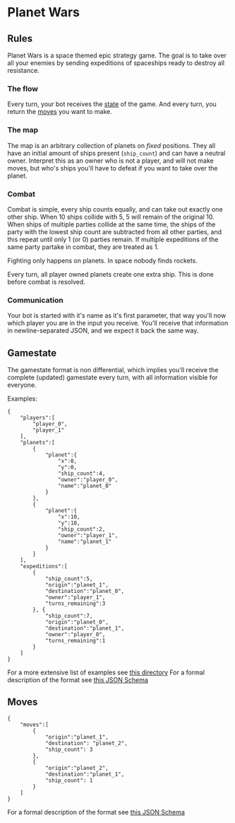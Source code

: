 # Planet Wars

## Rules

Planet Wars is a space themed epic strategy game. The goal is to take over all your enemies by sending expeditions of spaceships ready to destroy all resistance.

### The flow

Every turn, your bot receives the [state](#gamestate) of the game.
And every turn, you return the [moves](#moves) you want to make.

### The map

The map is an arbitrary collection of planets on *fixed* positions. They all have an initial amount of ships present (`ship_count`) and can have a neutral owner. Interpret this as an owner who is not a player, and will not make moves, but who's ships you'll have to defeat if you want to take over the planet.

### Combat

Combat is simple, every ship counts equally, and can take out exactly one other ship. When 10 ships collide with 5, 5 will remain of the original 10. When ships of multiple parties collide at the same time, the ships of the party with the lowest ship count are subtracted from all other parties, and this repeat until only 1 (or 0) parties remain. If multiple expeditions of the same party partake in combat, they are treated as 1.

Fighting only happens on planets. In space nobody finds rockets.

Every turn, all player owned planets create one extra ship. This is done before combat is resolved.

### Communication

Your bot is started with it's name as it's first parameter, that way you'll now which player you are in the input you receive. You'll receive that information in newline-separated JSON, and we expect it back the same way.

## Gamestate

The gamestate format is non differential, which implies you'll receive the complete (updated) gamestate every turn, with all information visible for everyone.

Examples:

```
{
    "players":[
        "player_0",
        "player_1"
    ],
    "planets":[
        {
            "planet":{
                "x":0,
                "y":0,
                "ship_count":4,
                "owner":"player_0",
                "name":"planet_0"
            }
        },
        {
            "planet":{
                "x":10,
                "y":10,
                "ship_count":2,
                "owner":"player_1",
                "name":"planet_1"
            }
        }
    ],
    "expeditions":[
        {
            "ship_count":5,
            "origin":"planet_1",
            "destination":"planet_0",
            "owner":"player_1",
            "turns_remaining":3
        }, {
            "ship_count":7,
            "origin":"planet_0",
            "destination":"planet_1",
            "owner":"player_0",
            "turns_remaining":1
        }
    ]
}
```
For a more extensive list of examples see [this directory](./state_examples)
For a formal description of the format see [this JSON Schema](./gamestateformat.json)

## Moves
```
{
    "moves":[
        {
            "origin":"planet_1",
            "destination": "planet_2",
            "ship_count": 3
        },
        {
            "origin":"planet_2",
            "destination":"planet_1",
            "ship_count": 1
        }
    ]
}
```

For a formal description of the format see [this JSON Schema](./commandformat.json)